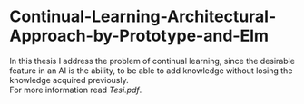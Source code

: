 # Continual-Learning-Architectural-Approach-by-Prototype-and-Elm
In this thesis I address the problem of continual learning, since the desirable feature in an AI is the ability, to be able to add knowledge without losing the knowledge acquired previously.\
For more information read _Tesi.pdf_.
